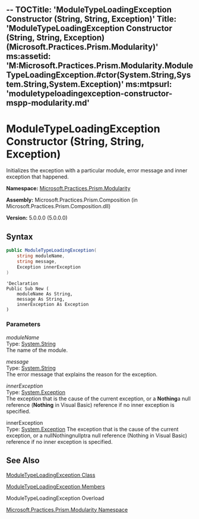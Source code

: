--
TOCTitle: 'ModuleTypeLoadingException Constructor (String, String, Exception)'
Title: 'ModuleTypeLoadingException Constructor (String, String, Exception) (Microsoft.Practices.Prism.Modularity)'
ms:assetid: 'M:Microsoft.Practices.Prism.Modularity.ModuleTypeLoadingException.\#ctor(System.String,System.String,System.Exception)'
ms:mtpsurl: 'moduletypeloadingexception-constructor-mspp-modularity.md'
---

# ModuleTypeLoadingException Constructor (String, String, Exception)

Initializes the exception with a particular module, error message and inner exception that happened.

**Namespace:** [Microsoft.Practices.Prism.Modularity](/patterns-practices/reference/mspp-modularity-namespace)

**Assembly:** Microsoft.Practices.Prism.Composition (in Microsoft.Practices.Prism.Composition.dll)

**Version:** 5.0.0.0 (5.0.0.0)

## Syntax
```C#
public ModuleTypeLoadingException(
	string moduleName,
	string message,
	Exception innerException
)
```

```VB
'Declaration
Public Sub New ( 
	moduleName As String,
	message As String,
	innerException As Exception
)
```

### Parameters

*moduleName*  
Type: [System.String](http://msdn.microsoft.com/en-us/library/s1wwdcbf)  
The name of the module.

*message*  
Type: [System.String](http://msdn.microsoft.com/en-us/library/s1wwdcbf)  
The error message that explains the reason for the exception.


*innerException*  
Type: [System.Exception](http://msdn.microsoft.com/en-us/library/c18k6c59)  
The exception that is the cause of the current exception, or a **Nothing**a null reference (**Nothing** in Visual Basic) reference if no inner exception is specified.

innerException  
Type: [System.Exception](/patterns-practices/reference/ieventsubscription-interface-mspp-pubsubevents)
The exception that is the cause of the current exception, or a nullNothingnullptra null reference (Nothing in Visual Basic) reference if no inner exception is specified.


## See Also

[ModuleTypeLoadingException Class](/patterns-practices/reference/moduletypeloadingexception-class-mspp-modularity)

[ModuleTypeLoadingException Members](/patterns-practices/reference/moduletypeloadingexception-members-mspp-modularity)

ModuleTypeLoadingException Overload

[Microsoft.Practices.Prism.Modularity Namespace](/patterns-practices/reference/mspp-modularity-namespace)
